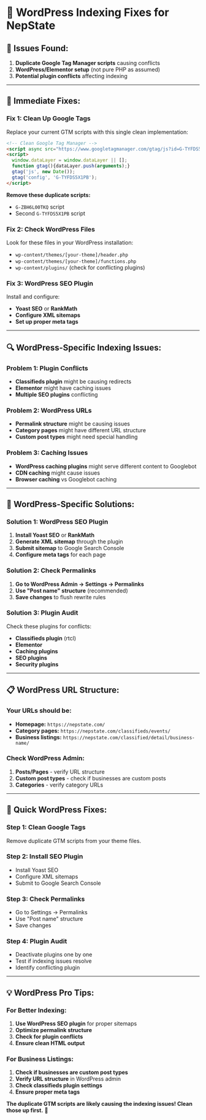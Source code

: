 # 🔧 WordPress Indexing Fixes for NepState

## **🚨 Issues Found:**
1. **Duplicate Google Tag Manager scripts** causing conflicts
2. **WordPress/Elementor setup** (not pure PHP as assumed)
3. **Potential plugin conflicts** affecting indexing

---

## **🎯 Immediate Fixes:**

### **Fix 1: Clean Up Google Tags**
Replace your current GTM scripts with this single clean implementation:

```html
<!-- Clean Google Tag Manager -->
<script async src="https://www.googletagmanager.com/gtag/js?id=G-TYFDS5X1PB"></script>
<script>
  window.dataLayer = window.dataLayer || [];
  function gtag(){dataLayer.push(arguments);}
  gtag('js', new Date());
  gtag('config', 'G-TYFDS5X1PB');
</script>
```

**Remove these duplicate scripts:**
- `G-ZBH6L00TKQ` script
- Second `G-TYFDS5X1PB` script

### **Fix 2: Check WordPress Files**
Look for these files in your WordPress installation:
- `wp-content/themes/[your-theme]/header.php`
- `wp-content/themes/[your-theme]/functions.php`
- `wp-content/plugins/` (check for conflicting plugins)

### **Fix 3: WordPress SEO Plugin**
Install and configure:
- **Yoast SEO** or **RankMath**
- **Configure XML sitemaps**
- **Set up proper meta tags**

---

## **🔍 WordPress-Specific Indexing Issues:**

### **Problem 1: Plugin Conflicts**
- **Classifieds plugin** might be causing redirects
- **Elementor** might have caching issues
- **Multiple SEO plugins** conflicting

### **Problem 2: WordPress URLs**
- **Permalink structure** might be causing issues
- **Category pages** might have different URL structure
- **Custom post types** might need special handling

### **Problem 3: Caching Issues**
- **WordPress caching plugins** might serve different content to Googlebot
- **CDN caching** might cause issues
- **Browser caching** vs Googlebot caching

---

## **🚀 WordPress-Specific Solutions:**

### **Solution 1: WordPress SEO Plugin**
1. **Install Yoast SEO** or **RankMath**
2. **Generate XML sitemap** through the plugin
3. **Submit sitemap** to Google Search Console
4. **Configure meta tags** for each page

### **Solution 2: Check Permalinks**
1. **Go to WordPress Admin → Settings → Permalinks**
2. **Use "Post name" structure** (recommended)
3. **Save changes** to flush rewrite rules

### **Solution 3: Plugin Audit**
Check these plugins for conflicts:
- **Classifieds plugin** (rtcl)
- **Elementor**
- **Caching plugins**
- **SEO plugins**
- **Security plugins**

---

## **📋 WordPress URL Structure:**

### **Your URLs should be:**
- **Homepage:** `https://nepstate.com/`
- **Category pages:** `https://nepstate.com/classifieds/events/`
- **Business listings:** `https://nepstate.com/classified/detail/business-name/`

### **Check WordPress Admin:**
1. **Posts/Pages** - verify URL structure
2. **Custom post types** - check if businesses are custom posts
3. **Categories** - verify category URLs

---

## **🎯 Quick WordPress Fixes:**

### **Step 1: Clean Google Tags**
Remove duplicate GTM scripts from your theme files.

### **Step 2: Install SEO Plugin**
- Install Yoast SEO
- Configure XML sitemaps
- Submit to Google Search Console

### **Step 3: Check Permalinks**
- Go to Settings → Permalinks
- Use "Post name" structure
- Save changes

### **Step 4: Plugin Audit**
- Deactivate plugins one by one
- Test if indexing issues resolve
- Identify conflicting plugin

---

## **💡 WordPress Pro Tips:**

### **For Better Indexing:**
1. **Use WordPress SEO plugin** for proper sitemaps
2. **Optimize permalink structure**
3. **Check for plugin conflicts**
4. **Ensure clean HTML output**

### **For Business Listings:**
1. **Check if businesses are custom post types**
2. **Verify URL structure** in WordPress admin
3. **Check classifieds plugin settings**
4. **Ensure proper meta tags**

**The duplicate GTM scripts are likely causing the indexing issues! Clean those up first.** 🎯
